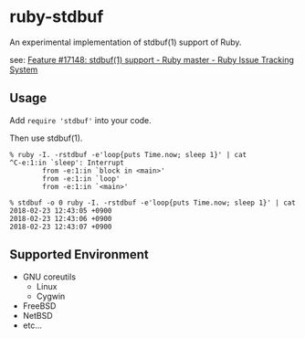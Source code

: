 # ruby-stdbuf

An experimental implementation of stdbuf(1) support of Ruby.

see: [Feature \#17148: stdbuf\(1\) support \- Ruby master \- Ruby Issue Tracking System](https://bugs.ruby-lang.org/issues/17148)

## Usage

Add `require 'stdbuf'` into your code.

Then use stdbuf(1).

```
% ruby -I. -rstdbuf -e'loop{puts Time.now; sleep 1}' | cat
^C-e:1:in `sleep': Interrupt
        from -e:1:in `block in <main>'
        from -e:1:in `loop'
        from -e:1:in `<main>'

% stdbuf -o 0 ruby -I. -rstdbuf -e'loop{puts Time.now; sleep 1}' | cat
2018-02-23 12:43:05 +0900
2018-02-23 12:43:06 +0900
2018-02-23 12:43:07 +0900
```

## Supported Environment

* GNU coreutils
    * Linux
    * Cygwin
* FreeBSD
* NetBSD
* etc...

